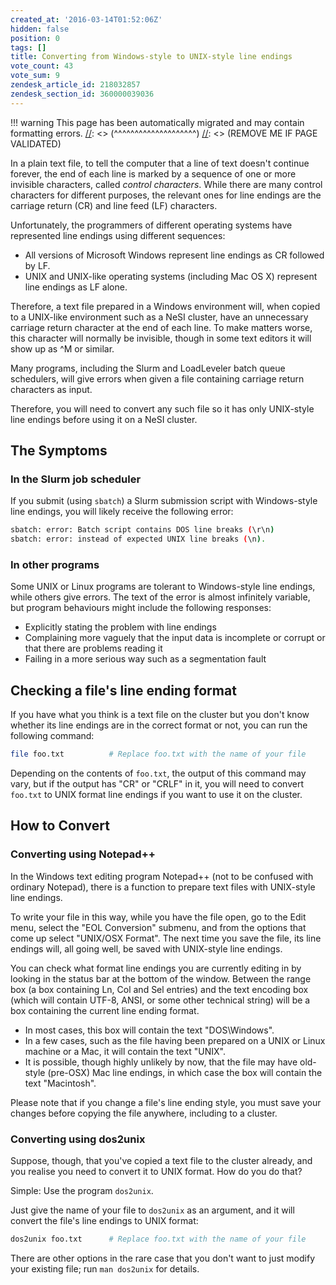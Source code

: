 ```yaml
---
created_at: '2016-03-14T01:52:06Z'
hidden: false
position: 0
tags: []
title: Converting from Windows-style to UNIX-style line endings
vote_count: 43
vote_sum: 9
zendesk_article_id: 218032857
zendesk_section_id: 360000039036
---
```




[//]: <> (REMOVE ME IF PAGE VALIDATED)
[//]: <> (vvvvvvvvvvvvvvvvvvvv)
!!! warning
    This page has been automatically migrated and may contain formatting errors.
[//]: <> (^^^^^^^^^^^^^^^^^^^^)
[//]: <> (REMOVE ME IF PAGE VALIDATED)

<!-- The above lines, specifying the category, section and title, must be
present and always comprising the first three lines of the article. -->

In a plain text file, to tell the computer that a line of text doesn't
continue forever, the end of each line is marked by a sequence of one or
more invisible characters, called *control characters*. While there are
many control characters for different purposes, the relevant ones for
line endings are the carriage return (CR) and line feed (LF) characters.

Unfortunately, the programmers of different operating systems have
represented line endings using different sequences:

-   All versions of Microsoft Windows represent line endings as CR
    followed by LF.
-   UNIX and UNIX-like operating systems (including Mac OS X) represent
    line endings as LF alone.

Therefore, a text file prepared in a Windows environment will, when
copied to a UNIX-like environment such as a NeSI cluster, have an
unnecessary carriage return character at the end of each line. To make
matters worse, this character will normally be invisible, though in some
text editors it will show up as ^M or similar.

Many programs, including the Slurm and LoadLeveler batch queue
schedulers, will give errors when given a file containing carriage
return characters as input.

Therefore, you will need to convert any such file so it has only
UNIX-style line endings before using it on a NeSI cluster.

## The Symptoms

### In the Slurm job scheduler

If you submit (using `sbatch`) a Slurm submission script with
Windows-style line endings, you will likely receive the following error:

``` bash
sbatch: error: Batch script contains DOS line breaks (\r\n) 
sbatch: error: instead of expected UNIX line breaks (\n).
```

### In other programs

Some UNIX or Linux programs are tolerant to Windows-style line endings,
while others give errors. The text of the error is almost infinitely
variable, but program behaviours might include the following responses:

-   Explicitly stating the problem with line endings
-   Complaining more vaguely that the input data is incomplete or
    corrupt or that there are problems reading it
-   Failing in a more serious way such as a segmentation fault

## Checking a file's line ending format

If you have what you think is a text file on the cluster but you don't
know whether its line endings are in the correct format or not, you can
run the following command:

``` bash
file foo.txt          # Replace foo.txt with the name of your file
```

Depending on the contents of `foo.txt`, the output of this command may
vary, but if the output has "CR" or "CRLF" in it, you will need to
convert `foo.txt` to UNIX format line endings if you want to use it on
the cluster.

## How to Convert

### Converting using Notepad++

In the Windows text editing program Notepad++ (not to be confused with
ordinary Notepad), there is a function to prepare text files with
UNIX-style line endings.

To write your file in this way, while you have the file open, go to the
Edit menu, select the "EOL Conversion" submenu, and from the options
that come up select "UNIX/OSX Format". The next time you save the file,
its line endings will, all going well, be saved with UNIX-style line
endings.

You can check what format line endings you are currently editing in by
looking in the status bar at the bottom of the window. Between the range
box (a box containing Ln, Col and Sel entries) and the text encoding box
(which will contain UTF-8, ANSI, or some other technical string) will be
a box containing the current line ending format.

-   In most cases, this box will contain the text "DOS\\Windows".
-   In a few cases, such as the file having been prepared on a UNIX or
    Linux machine or a Mac, it will contain the text "UNIX".
-   It is possible, though highly unlikely by now, that the file may
    have old-style (pre-OSX) Mac line endings, in which case the box
    will contain the text "Macintosh".

Please note that if you change a file's line ending style, you must save
your changes before copying the file anywhere, including to a cluster.

### Converting using dos2unix

Suppose, though, that you've copied a text file to the cluster already,
and you realise you need to convert it to UNIX format. How do you do
that?

Simple: Use the program `dos2unix`.

Just give the name of your file to `dos2unix` as an argument, and it
will convert the file's line endings to UNIX format:

``` bash
dos2unix foo.txt      # Replace foo.txt with the name of your file
```

There are other options in the rare case that you don't want to just
modify your existing file; run `man dos2unix` for details.
